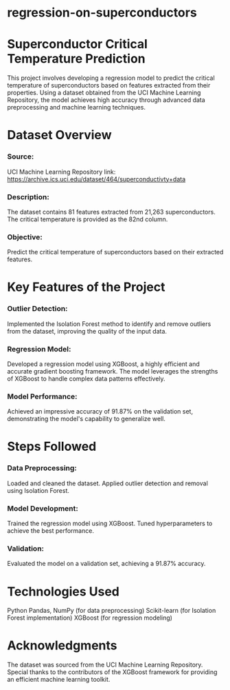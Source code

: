 # regression-on-superconductors
# Superconductor Critical Temperature Prediction
This project involves developing a regression model to predict the critical temperature of superconductors based on features extracted from their properties. Using a dataset obtained from the UCI Machine Learning Repository, the model achieves high accuracy through advanced data preprocessing and machine learning techniques.

# Dataset Overview
### Source: 
UCI Machine Learning Repository
link: https://archive.ics.uci.edu/dataset/464/superconductivty+data
### Description: 
The dataset contains 81 features extracted from 21,263 superconductors. The critical temperature is provided as the 82nd column.
### Objective: 
Predict the critical temperature of superconductors based on their extracted features.
# Key Features of the Project
### Outlier Detection:

Implemented the Isolation Forest method to identify and remove outliers from the dataset, improving the quality of the input data.

### Regression Model:

Developed a regression model using XGBoost, a highly efficient and accurate gradient boosting framework.
The model leverages the strengths of XGBoost to handle complex data patterns effectively.
### Model Performance:

Achieved an impressive accuracy of 91.87% on the validation set, demonstrating the model's capability to generalize well.
# Steps Followed
### Data Preprocessing:

Loaded and cleaned the dataset.
Applied outlier detection and removal using Isolation Forest.
### Model Development:

Trained the regression model using XGBoost.
Tuned hyperparameters to achieve the best performance.
### Validation:

Evaluated the model on a validation set, achieving a 91.87% accuracy.
# Technologies Used
Python
Pandas, NumPy (for data preprocessing)
Scikit-learn (for Isolation Forest implementation)
XGBoost (for regression modeling)
# Acknowledgments
The dataset was sourced from the UCI Machine Learning Repository.
Special thanks to the contributors of the XGBoost framework for providing an efficient machine learning toolkit.
